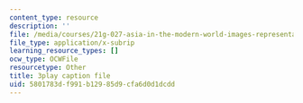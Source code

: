```yaml
---
content_type: resource
description: ''
file: /media/courses/21g-027-asia-in-the-modern-world-images-representations-fall-2016/5801783df991b12985d9cfa6d0d1dcdd_1801228.srt
file_type: application/x-subrip
learning_resource_types: []
ocw_type: OCWFile
resourcetype: Other
title: 3play caption file
uid: 5801783d-f991-b129-85d9-cfa6d0d1dcdd
---
```

